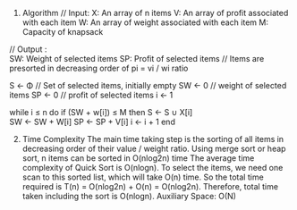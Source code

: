 1. Algorithm 
// Input: 
X: An array of n items
V: An array of profit associated with each item
W: An array of weight associated with each item
M: Capacity of knapsack

// Output : 	
SW: Weight of selected items
SP: Profit of selected items
// Items are presorted in decreasing order of pi = vi / wi ratio

S ← Φ	  // Set of selected items, initially empty
SW ← 0    // weight of selected items
SP ← 0    // profit of selected items
i ← 1

while i ≤ n do
    if (SW + w[i]) ≤ M then
        S ← S ∪ X[i]                
        SW ← SW + W[i]
        SP ← SP + V[i]
        i ← i + 1
end

2. Time Complexity
The main time taking step is the sorting of all items in decreasing order of their value / weight ratio.
Using merge sort or heap sort, n items can be sorted in O(nlog2n) time
The average time complexity of Quick Sort is O(nlogn).
To select the items, we need one scan to this sorted list, which will take O(n) time.
So the total time required is
T(n) = O(nlog2n) + O(n) = O(nlog2n).
Therefore, total time taken including the sort is O(nlogn).
                                    Auxiliary Space: O(N)